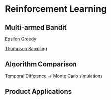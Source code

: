 
# Reinforcement Learning

## Multi-armed Bandit

Epsilon Greedy

[Thompson Sampling](https://web.stanford.edu/~bvr/pubs/TS_Tutorial.pdf)

## Algorithm Comparison

Temporal Difference -> Monte Carlo simulations

## Product Applications

